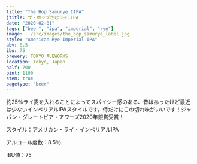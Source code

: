 ```yaml
---
title: "The Hop Samurye IIPA"
jtitle: ザ・ホップさむライIIPA
date: "2020-02-01"
tags: ["beer", "ipa", "imperial", "rye"]
image: ../src/images/the_hop_samurye_label.jpg
style: "American Rye Imperial IPA"
abv: 8.5
ibu: 75
brewery: TOKYO ALEWORKS
location: Tokyo, Japan
half: 700
pint: 1100
stem: true
pagetype: "beer"
---
```


約25％ライ麦を入れることによってスパイシー感のある、昔はあったけど最近は少ないインペリアルIPAスタイルです。侍だけにこの切れ味がいいです！ジャパン・グレートビア・アワーズ2020年銀賞受賞！

スタイル：アメリカン・ライ・インペリアルIPA

アルコール度数：8.5％

IBU値：75
